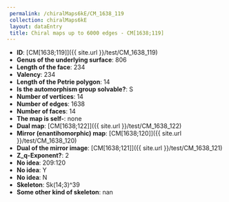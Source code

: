 ```yaml
--- 
 permalink: /chiralMaps6kE/CM_1638_119 
 collection: chiralMaps6kE
 layout: dataEntry
 title: Chiral maps up to 6000 edges - CM[1638;119]
---
```


- **ID**: [CM[1638;119]]({{ site.url }}/test/CM_1638_119)
- **Genus of the underlying surface**: 806
- **Length of the face**: 234
- **Valency**: 234
- **Length of the Petrie polygon**: 14
- **Is the automorphism group solvable?**: S
- **Number of vertices**: 14
- **Number of edges**: 1638
- **Number of faces**: 14
- **The map is self-**: none
- **Dual map**: [CM[1638;122]]({{ site.url }}/test/CM_1638_122)
- **Mirror (enantihomorphic) map**: [CM[1638;120]]({{ site.url }}/test/CM_1638_120)
- **Dual of the mirror image**: [CM[1638;121]]({{ site.url }}/test/CM_1638_121)
- **Z_q-Exponent?**: 2
- **No idea**:  209:120
- **No idea**: Y
- **No idea**: N
- **Skeleton**: Sk(14;3)^39
- **Some other kind of skeleton**: nan
